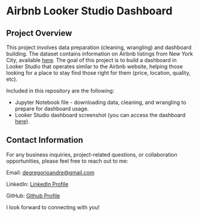 # Airbnb Looker Studio Dashboard

## Project Overview
This project involves data preparation (cleaning, wrangling) and dashboard building. The dataset contains information on Airbnb listings from New York City, available [here](https://www.kaggle.com/datasets/arianazmoudeh/airbnbopendata?resource=download&ref=hackernoon.com). The goal of this project is to build a dashboard in Looker Studio that operates similar to the Airbnb website, helping those looking for a place to stay find those right for them (price, location, quality, etc). 

Included in this repository are the following:

  - Jupyter Notebook file - downloading data, cleaning, and wrangling to prepare for dashboard usage.
  - Looker Studio dashboard screenshot (you can access the dashboard [here](https://lookerstudio.google.com/u/0/reporting/0dc7c279-372f-4b6c-85f5-d6a465803bed/page/ET9DE)).

## Contact Information
For any business inquiries, project-related questions, or collaboration opportunities, please feel free to reach out to me:

Email: degregorioandre@gmail.com

LinkedIn: [LinkedIn Profile](https://www.linkedin.com/in/andredegregorio/)

GitHub: [Github Profile](https://github.com/andred22)

I look forward to connecting with you!









